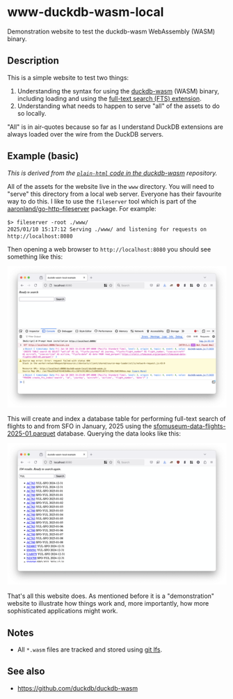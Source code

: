 # www-duckdb-wasm-local

Demonstration website to test the duckdb-wasm WebAssembly (WASM) binary.

## Description

This is a simple website to test two things:

1. Understanding the syntax for using the [duckdb-wasm](https://github.com/duckdb/duckdb-wasm) (WASM) binary, including loading and using the [full-text search (FTS) extension](https://duckdb.org/docs/api/wasm/extensions.html).
2. Understanding what needs to happen to serve "all" of the assets to do so locally.

"All" is in air-quotes because so far as I understand DuckDB extensions are always loaded over the wire from the DuckDB servers.

## Example (basic)

_This is derived from the [`plain-html` code in the duckdb-wasm](https://github.com/duckdb/duckdb-wasm/tree/main/examples/plain-html) repository._

All of the assets for the website live in the `www` directory. You will need to "serve" this directory from a local web server. Everyone has their favourite way to do this. I like to use the `fileserver` tool which is part of the [aaronland/go-http-fileserver](https://github.com/aaronland/go-http-fileserver) package. For example:

```
$> fileserver -root ./www/
2025/01/10 15:17:12 Serving ./www/ and listening for requests on http://localhost:8080
```

Then opening a web browser to `http://localhost:8080` you should see something like this:

![](docs/images/www-duckdb-wasm-local-launch.png)

This will create and index a database table for performing full-text search of flights to and from SFO in January, 2025 using the [sfomuseum-data-flights-2025-01.parquet](https://static.sfomuseum.org/parquet/sfomuseum-data-flights-2025-01.parquet) database. Querying the data looks like this:

![](docs/images/www-duckdb-wasm-local-search.png)

That's all this website does. As mentioned before it is a "demonstration" website to illustrate how things work and, more importantly, how more sophisticated applications might work.

## Notes

* All `*.wasm` files are tracked and stored using [git lfs](https://github.com/git-lfs/git-lfs).

## See also

* https://github.com/duckdb/duckdb-wasm
